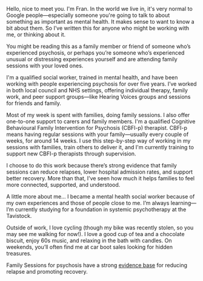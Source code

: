 Hello, nice to meet you. I'm Fran.
In the world we live in, it's very normal to Google people—especially someone you're going to talk to about something as important as mental health. It makes sense to want to know a bit about them. So I’ve written this for anyone who might be working with me, or thinking about it.

You might be reading this as a family member or friend of someone who’s experienced psychosis, or perhaps you’re someone who’s experienced unusual or distressing experiences yourself and are attending family sessions with your loved ones.

I'm a qualified social worker, trained in mental health, and have been working with people experiencing psychosis for over five years. I’ve worked in both local council and NHS settings, offering individual therapy, family work, and peer support groups—like Hearing Voices groups and sessions for friends and family.

Most of my week is spent with families, doing family sessions. I also offer one-to-one support to carers and family members. I'm a qualified Cognitive Behavioural Family Intervention for Psychosis (CBFI-p) therapist. CBFI-p means having regular sessions with your family—usually every couple of weeks, for around 14 weeks. I use this step-by-step way of working in my sessions with families, train others to deliver it, and I'm currently training to support new CBFI-p therapists through supervision.

I choose to do this work because there’s strong evidence that family sessions can reduce relapses, lower hospital admission rates, and support better recovery. More than that, I’ve seen how much it helps families to feel more connected, supported, and understood.

A little more about me…
I became a mental health social worker because of my own experiences and those of people close to me. I’m always learning—I’m currently studying for a foundation in systemic psychotherapy at the Tavistock.

Outside of work, I love cycling (though my bike was recently stolen, so you may see me walking for now!). I love a good cup of tea and a chocolate biscuit, enjoy 60s music, and relaxing in the bath with candles. On weekends, you’ll often find me at car boot sales looking for hidden treasures.

Family Sessions for psychosis have a strong [evidence base](/evidence/) for reducing relapse and promoting recovery.
